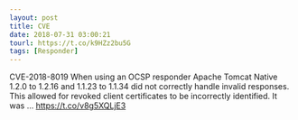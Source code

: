 ```yaml
---
layout: post
title: CVE
date: 2018-07-31 03:00:21
tourl: https://t.co/k9HZz2bu5G
tags: [Responder]
---
```

CVE-2018-8019 When using an OCSP responder Apache Tomcat Native 1.2.0 to 1.2.16 and 1.1.23 to 1.1.34 did not correctly handle invalid responses. This allowed for revoked client certificates to be incorrectly identified. It was ... https://t.co/v8g5XQLjE3